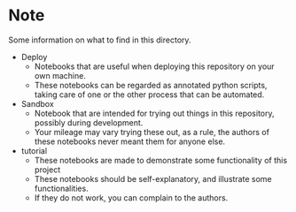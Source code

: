 # Note

Some information on what to find in this directory.

- Deploy
    - Notebooks that are useful when deploying this repository on your own machine.
    - These notebooks can be regarded as annotated python scripts, taking care of one or the other process that can be automated.
- Sandbox
    - Notebook that are intended for trying out things in this repository, possibly during development.
    - Your mileage may vary trying these out, as a rule, the authors of these notebooks never meant them for anyone else.
- tutorial
    - These notebooks are made to demonstrate some functionality of this project
    - These notebooks should be self-explanatory, and illustrate some functionalities.
    - If they do not work, you can complain to the authors.